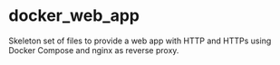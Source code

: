 # docker_web_app
Skeleton set of files to provide a web app with HTTP and HTTPs using Docker Compose and nginx as reverse proxy.
